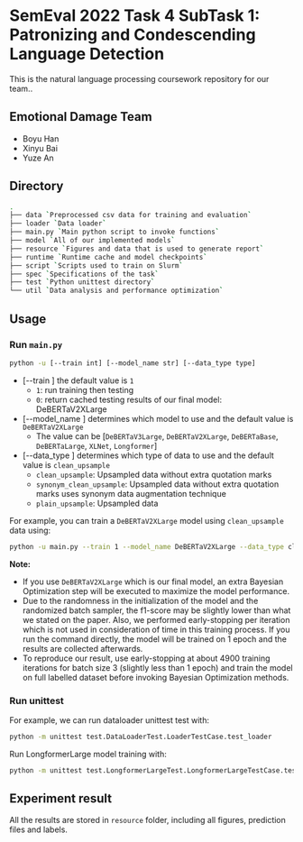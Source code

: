 # SemEval 2022 Task 4 SubTask 1: Patronizing and Condescending Language Detection
This is the natural language processing coursework repository for our team.. 

## Emotional Damage Team
- Boyu Han
- Xinyu Bai
- Yuze An

## Directory

```bash
.
├── data `Preprocessed csv data for training and evaluation`
├── loader `Data loader`
├── main.py `Main python script to invoke functions`
├── model `All of our implemented models`
├── resource `Figures and data that is used to generate report`
├── runtime `Runtime cache and model checkpoints`
├── script `Scripts used to train on Slurm`
├── spec `Specifications of the task`
├── test `Python unittest directory`
└── util `Data analysis and performance optimization`
```

## Usage
### Run `main.py`
```bash
python -u [--train int] [--model_name str] [--data_type type]
```
* [--train ] the default value is `1`
  * `1`: run training then testing 
  * `0`: return cached testing results of our final model: DeBERTaV2XLarge
* [--model_name ] determines which model to use and the default value is `DeBERTaV2XLarge`
  * The value can be [`DeBERTaV3Large`, `DeBERTaV2XLarge`, `DeBERTaBase`, `DeBERTaLarge`, `XLNet`, `Longformer`]
* [--data_type ] determines which type of data to use and the default value is `clean_upsample`
  * `clean_upsample`: Upsampled data without extra quotation marks
  * `synonym_clean_upsample`: Upsampled data without extra quotation marks uses synonym data augmentation technique
  * `plain_upsample`: Upsampled data

For example, you can train a `DeBERTaV2XLarge` model using `clean_upsample` data using:
```bash
python -u main.py --train 1 --model_name DeBERTaV2XLarge --data_type clean_upsample
```
**Note:** 
- If you use `DeBERTaV2XLarge` which is our final model, an extra Bayesian Optimization step will be executed to maximize the model performance. 
- Due to the randomness in the initialization of the model and the randomized batch sampler, the f1-score may be slightly lower than what we stated on the paper. Also, we performed early-stopping per iteration which is not used in consideration of time in this training process. If you run the command directly, the model will be trained on 1 epoch and the results are collected afterwards. 
- To reproduce our result, use early-stopping at about 4900 training iterations for batch size 3 (slightly less than 1 epoch) and train the model on full labelled dataset before invoking Bayesian Optimization methods.



### Run unittest
For example, we can run dataloader unittest test with:
```bash
python -m unittest test.DataLoaderTest.LoaderTestCase.test_loader
```
Run LongformerLarge model training with:
```bash
python -m unittest test.LongformerLargeTest.LongformerLargeTestCase.test_train
```

## Experiment result
All the results are stored in `resource` folder, including all figures, prediction files and labels.
